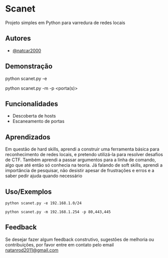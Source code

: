 # Scanet

Projeto simples em Python para varredura de redes locais
## Autores

- [@natcar2000](https://www.github.com/natcar2000)


## Demonstração

python scanet.py -e <rede>

python scanet.py -m <host> -p <porta(s)>


## Funcionalidades

- Descoberta de hosts
- Escaneamento de portas



## Aprendizados

Em questão de hard skills, aprendi a construir uma ferramenta básica para reconhecimento de redes locais, e pretendo utilizá-la para resolver desafios de CTF. Também aprendi a passar argumentos para a linha de comando, algo que até então só conhecia na teoria. Já falando de soft skills, aprendi a importância de pesquisar, não desistir apesar de frustrações e erros e a saber pedir ajuda quando necessário


## Uso/Exemplos

```
python scanet.py -e 192.168.1.0/24

python scanet.py -m 192.168.1.254 -p 80,443,445

```


## Feedback

Se desejar fazer algum feedback construtivo, sugestões de melhoria ou contribuições, por favor entre em contato pelo email natanrod2011@gmail.com


